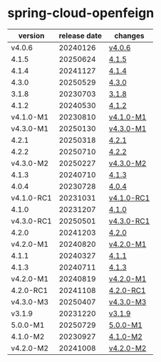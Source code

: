 # spring-cloud-openfeign	


|version|release date|changes|
|---|---|---|
|v4.0.6|20240126|[v4.0.6](./v4.0.6-20240126.md)|
|4.1.5|20250624|[4.1.5](./4.1.5-20250624.md)|
|4.1.4|20241127|[4.1.4](./4.1.4-20241127.md)|
|4.3.0|20250529|[4.3.0](./4.3.0-20250529.md)|
|3.1.8|20230703|[3.1.8](./3.1.8-20230703.md)|
|4.1.2|20240530|[4.1.2](./4.1.2-20240530.md)|
|v4.1.0-M1|20230810|[v4.1.0-M1](./v4.1.0-M1-20230810.md)|
|v4.3.0-M1|20250130|[v4.3.0-M1](./v4.3.0-M1-20250130.md)|
|4.2.1|20250318|[4.2.1](./4.2.1-20250318.md)|
|4.2.2|20250710|[4.2.2](./4.2.2-20250710.md)|
|v4.3.0-M2|20250227|[v4.3.0-M2](./v4.3.0-M2-20250227.md)|
|4.1.3|20240710|[4.1.3](./4.1.3-20240710.md)|
|4.0.4|20230728|[4.0.4](./4.0.4-20230728.md)|
|v4.1.0-RC1|20231031|[v4.1.0-RC1](./v4.1.0-RC1-20231031.md)|
|4.1.0|20231207|[4.1.0](./4.1.0-20231207.md)|
|v4.3.0-RC1|20250501|[v4.3.0-RC1](./v4.3.0-RC1-20250501.md)|
|4.2.0|20241203|[4.2.0](./4.2.0-20241203.md)|
|v4.2.0-M1|20240820|[v4.2.0-M1](./v4.2.0-M1-20240820.md)|
|4.1.1|20240327|[4.1.1](./4.1.1-20240327.md)|
|4.1.3|20240711|[4.1.3](./4.1.3-20240711.md)|
|v4.2.0-M1|20240819|[v4.2.0-M1](./v4.2.0-M1-20240819.md)|
|4.2.0-RC1|20241108|[4.2.0-RC1](./4.2.0-RC1-20241108.md)|
|v4.3.0-M3|20250407|[v4.3.0-M3](./v4.3.0-M3-20250407.md)|
|v3.1.9|20231220|[v3.1.9](./v3.1.9-20231220.md)|
|5.0.0-M1|20250729|[5.0.0-M1](./5.0.0-M1-20250729.md)|
|4.1.0-M2|20230927|[4.1.0-M2](./4.1.0-M2-20230927.md)|
|v4.2.0-M2|20241008|[v4.2.0-M2](./v4.2.0-M2-20241008.md)|
